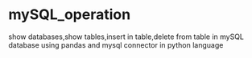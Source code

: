 # mySQL_operation
show databases,show tables,insert in table,delete from table in mySQL database using pandas and mysql connector in python language
